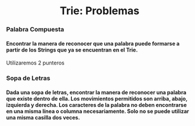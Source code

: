 <div align="center">  

# Trie: Problemas  

 <div align="left">  
  
 ### Palabra Compuesta  
   #### Encontrar la manera de reconocer que una palabra puede formarse a partir de los Strings que ya se encuentran en el Trie.  
   Utilizaremos 2 punteros 
 ### Sopa de Letras  
   #### Dada una sopa de letras, encontrar la manera de reconocer una palabra que existe dentro de ella. Los movimientos permitidos son arriba, abajo, izquierda y derecha. Los caracteres de la palabra no deben encontrarse en una misma línea o columna necesariamente. Solo no se puede utilizar una misma casilla dos veces.
